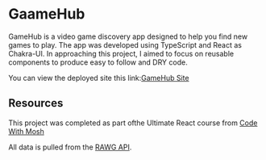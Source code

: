 # GaameHub

GameHub is a video game discovery app designed to help you find new games to play. The app was developed using TypeScript and React as Chakra-UI. In approaching this project, I aimed to focus on reusable components to produce easy to follow and DRY code.

You can view the deployed site this link:[GameHub Site](game-hub-austinh.vercel.app)

## Resources

This project was completed as part ofthe Ultimate React course from [Code With Mosh](https://codewithmosh.com)

All data is pulled from the [RAWG API](https://rawg.io/apidocs).
